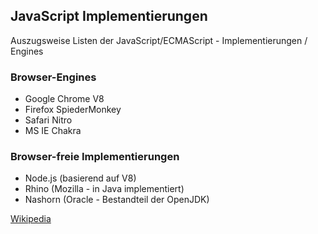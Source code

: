 ## JavaScript Implementierungen

Auszugsweise Listen der JavaScript/ECMAScript - Implementierungen / Engines

### Browser-Engines

* Google Chrome V8 
* Firefox SpiederMonkey
* Safari Nitro
* MS IE Chakra

### Browser-freie Implementierungen

* Node.js (basierend auf V8)
* Rhino (Mozilla - in Java implementiert)
* Nashorn (Oracle - Bestandteil der OpenJDK)

[Wikipedia](http://en.wikipedia.org/wiki/List_of_ECMAScript_engines)
